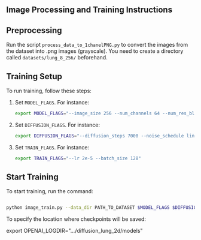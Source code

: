 ## Image Processing and Training Instructions

## Preprocessing

Run the script `process_data_to_1chanelPNG.py` to convert the images from the dataset into .png images (grayscale). You need to create a directory called `datasets/lung_8_256/` beforehand.

## Training Setup

To run training, follow these steps:

1. Set `MODEL_FLAGS`. For instance:
   ```bash
   export MODEL_FLAGS="--image_size 256 --num_channels 64 --num_res_blocks 1 --attention_resolutions 1"
   ```

2. Set `DIFFUSION_FLAGS`. For instance:
   ```bash
   export DIFFUSION_FLAGS="--diffusion_steps 7000 --noise_schedule linear --rescale_learned_sigmas False --rescale_timesteps False"
   ```

3. Set `TRAIN_FLAGS`. For instance:
   ```bash
   export TRAIN_FLAGS="--lr 2e-5 --batch_size 128"
   ```

## Start Training

To start training, run the command:

   ```bash

python image_train.py --data_dir PATH_TO_DATASET $MODEL_FLAGS $DIFFUSION_FLAGS $TRAIN_FLAGS
   ```


To specify the location where checkpoints will be saved:

export OPENAI_LOGDIR=".../diffusion_lung_2d/models"
